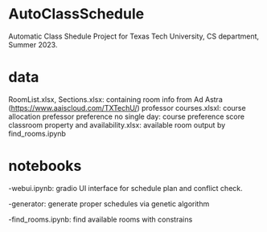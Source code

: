 # AutoClassSchedule
Automatic Class Shedule Project for Texas Tech University, CS department, Summer 2023.


# data
RoomList.xlsx, Sections.xlsx: containing room info from Ad Astra (https://www.aaiscloud.com/TXTechU/)
professor courses.xlsxl: course allocation
prefessor preference no single day: course preference score
classroom property and availability.xlsx: available room output by find_rooms.ipynb

# notebooks
-webui.ipynb: gradio UI interface for schedule plan and conflict check.

-generator: generate proper schedules via genetic algorithm

-find_rooms.ipynb: find available rooms with constrains
